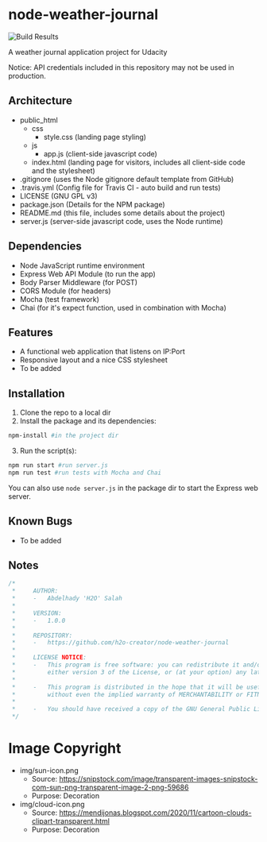 # node-weather-journal
![Build Results](https://app.travis-ci.com/h2o-creator/node-weather-journal.svg?branch=main "Build Results")

A weather journal application project for Udacity

Notice: API credentials included in this repository may not be used in production.

## Architecture
- public_html
    - css
        - style.css (landing page styling)
    - js
        - app.js (client-side javascript code)
    - index.html (landing page for visitors, includes all client-side code and the stylesheet)
- .gitignore (uses the Node gitignore default template from GitHub)
- .travis.yml (Config file for Travis CI - auto build and run tests)
- LICENSE (GNU GPL v3)
- package.json (Details for the NPM package)
- README.md (this file, includes some details about the project)
- server.js (server-side javascript code, uses the Node runtime)

## Dependencies
- Node JavaScript runtime environment
- Express Web API Module (to run the app)
- Body Parser Middleware (for POST)
- CORS Module (for headers)
- Mocha (test framework)
- Chai (for it's expect function, used in combination with Mocha)

## Features
- A functional web application that listens on IP:Port
- Responsive layout and a nice CSS stylesheet
- To be added

## Installation
1. Clone the repo to a local dir
2. Install the package and its dependencies:
```sh
npm-install #in the project dir
```
3. Run the script(s):
```sh
npm run start #run server.js
npm run test #run tests with Mocha and Chai
```
You can also use `node server.js` in the package dir to start the Express web server.

## Known Bugs
- To be added

## Notes
```js
/*
 *     AUTHOR: 
 *     -   Abdelhady 'H2O' Salah
 * 
 *     VERSION:
 *     -   1.0.0
 * 
 *     REPOSITORY:
 *     -   https://github.com/h2o-creator/node-weather-journal
 * 
 *     LICENSE NOTICE:
 *     -   This program is free software: you can redistribute it and/or modify it under the terms of the GNU General Public License as published by the Free Software Foundation; 
 *         either version 3 of the License, or (at your option) any later version.
 * 
 *     -   This program is distributed in the hope that it will be useful, but WITHOUT ANY WARRANTY; 
 *         without even the implied warranty of MERCHANTABILITY or FITNESS FOR A PARTICULAR PURPOSE. See the GNU General Public License for more details.
 * 
 *     -   You should have received a copy of the GNU General Public License along with this program. If not, see https://www.gnu.org/licenses/.
 */
```

# Image Copyright

- img/sun-icon.png
    - Source: https://snipstock.com/image/transparent-images-snipstock-com-sun-png-transparent-image-2-png-59686
    - Purpose: Decoration
- img/cloud-icon.png
    - Source: https://mendijonas.blogspot.com/2020/11/cartoon-clouds-clipart-transparent.html
    - Purpose: Decoration
